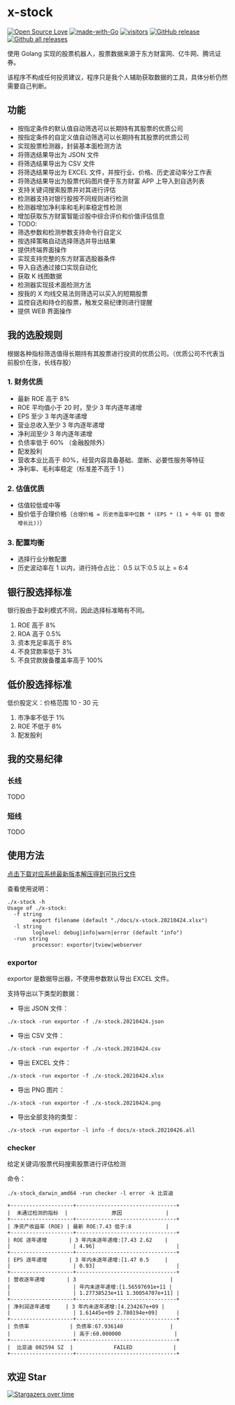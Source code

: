 # x-stock

[![Open Source Love](https://badges.frapsoft.com/os/v1/open-source.svg?v=103)](https://github.com/axiaoxin-com/x-stock/)
[![made-with-Go](https://img.shields.io/badge/Made%20with-Go-1f425f.svg)](http://golang.org)
[![visitors](https://visitor-badge.glitch.me/badge?page_id=axiaoxin-com.x-stock)](https://github.com/axiaoxin-com/x-stock)
[![GitHub release](https://img.shields.io/github/release/axiaoxin-com/x-stock.svg)](https://gitHub.com/axiaoxin-com/x-stock/releases/)
[![Github all releases](https://img.shields.io/github/downloads/axiaoxin-com/x-stock/total.svg)](https://gitHub.com/axiaoxin-com/x-stock/releases/)

使用 Golang 实现的股票机器人，股票数据来源于东方财富网、亿牛网、腾讯证券。

该程序不构成任何投资建议，程序只是我个人辅助获取数据的工具，具体分析仍然需要自己判断。

## 功能

- 按指定条件的默认值自动筛选可以长期持有其股票的优质公司
- 按指定条件的自定义值自动筛选可以长期持有其股票的优质公司
- 实现股票检测器，封装基本面检测方法
- 将筛选结果导出为 JSON 文件
- 将筛选结果导出为 CSV 文件
- 将筛选结果导出为 EXCEL 文件，并按行业、价格、历史波动率分工作表
- 将筛选结果导出为股票代码图片便于东方财富 APP 上导入到自选列表
- 支持关键词搜索股票并对其进行评估
- 检测器支持对银行股按不同规则进行检测
- 检测器增加净利率和毛利率稳定性检测
- 增加获取东方财富智能诊股中综合评价和价值评估信息
- TODO:
- 筛选参数和检测参数支持命令行自定义
- 按选择策略自动选择筛选并导出结果
- 提供终端界面操作
- 实现支持完整的东方财富选股器条件
- 导入自选通过接口实现自动化
- 获取 K 线图数据
- 检测器实现技术面检测方法
- 按我的 X 均线交易法则筛选可以买入的短期股票
- 监控自选和持仓的股票，触发交易纪律则进行提醒
- 提供 WEB 界面操作

## 我的选股规则

根据各种指标筛选值得长期持有其股票进行投资的优质公司。（优质公司不代表当前股价在涨，长线存股）

### 1. 财务优质

- 最新 ROE 高于 8%
- ROE 平均值小于 20 时，至少 3 年内逐年递增
- EPS 至少 3 年内逐年递增
- 营业总收入至少 3 年内逐年递增
- 净利润至少 3 年内逐年递增
- 负债率低于 60% （金融股除外）
- 配发股利
- 营收本业比高于 80%，经营内容具备基础、垄断、必要性服务等特征
- 净利率、毛利率稳定（标准差不高于 1 ）

### 2. 估值优质

- 估值较低或中等
- 股价低于合理价格（`合理价格 = 历史市盈率中位数 * (EPS * (1 + 今年 Q1 营收增长比))`）

### 3. 配置均衡

- 选择行业分散配置
- 历史波动率在 1 以内，进行持仓占比： 0.5 以下:0.5 以上 = 6:4

## 银行股选择标准

银行股由于盈利模式不同，因此选择标准略有不同。

1. ROE 高于 8%
2. ROA 高于 0.5%
3. 资本充足率高于 8%
4. 不良贷款率低于 3%
5. 不良贷款拨备覆盖率高于 100%

## 低价股选择标准

低价股定义：价格范围 10 - 30 元

1. 市净率不低于 1%
2. ROE 不低于 8%
3. 配发股利

## 我的交易纪律

### 长线

TODO

### 短线

TODO

## 使用方法

[点击下载对应系统最新版本解压得到可执行文件](https://github.com/axiaoxin-com/x-stock/releases/)

查看使用说明：

```
./x-stock -h
Usage of ./x-stock:
  -f string
    	export filename (default "./docs/x-stock.20210424.xlsx")
  -l string
    	loglevel: debug|info|warn|error (default "info")
  -run string
    	processor: exportor|tview|webserver
```

### exportor

exportor 是数据导出器，不使用参数默认导出 EXCEL 文件。

支持导出以下类型的数据：

- 导出 JSON 文件：

```
./x-stock -run exportor -f ./x-stock.20210424.json
```

- 导出 CSV 文件：

```
./x-stock -run exportor -f ./x-stock.20210424.csv
```

- 导出 EXCEL 文件：

```
./x-stock -run exportor -f ./x-stock.20210424.xlsx
```

- 导出 PNG 图片：

```
./x-stock -run exportor -f ./x-stock.20210424.png
```

- 导出全部支持的类型：

```
./x-stock -run exportor -l info -f docs/x-stock.20210426.all
```

### checker

给定关键词/股票代码搜索股票进行评估检测

命令：

```
./x-stock_darwin_amd64 -run checker -l error -k 比亚迪

+--------------------+--------------------------------+
|  未通过检测的指标  |              原因              |
+--------------------+--------------------------------+
| 净资产收益率 (ROE) | 最新 ROE:7.43 低于:8           |
+--------------------+--------------------------------+
| ROE 逐年递增       | 3 年内未逐年递增:[7.43 2.62    |
|                    | 4.96]                          |
+--------------------+--------------------------------+
| EPS 逐年递增       | 3 年内未逐年递增:[1.47 0.5     |
|                    | 0.93]                          |
+--------------------+--------------------------------+
| 营收逐年递增       | 3                              |
|                    | 年内未逐年递增:[1.56597691e+11 |
|                    | 1.27738523e+11 1.30054707e+11] |
+--------------------+--------------------------------+
| 净利润逐年递增     | 3 年内未逐年递增:[4.234267e+09 |
|                    | 1.61445e+09 2.780194e+09]      |
+--------------------+--------------------------------+
| 负债率             | 负债率:67.936140               |
|                    | 高于:60.000000                 |
+--------------------+--------------------------------+
|  比亚迪 002594 SZ  |             FAILED             |
+--------------------+--------------------------------+

```

## 欢迎 Star

[![Stargazers over time](https://starchart.cc/axiaoxin-com/x-stock.svg)](https://githuv.com/axiaoxin-com/x-stock)
